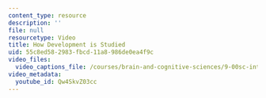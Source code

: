 ```yaml
---
content_type: resource
description: ''
file: null
resourcetype: Video
title: How Development is Studied
uid: 55c8ed58-2983-fbcd-11a8-986de0ea4f9c
video_files:
  video_captions_file: /courses/brain-and-cognitive-sciences/9-00sc-introduction-to-psychology-fall-2011/adult-development/how-development-is-studied/Qw4SkvZ03cc.vtt
video_metadata:
  youtube_id: Qw4SkvZ03cc
---
```

